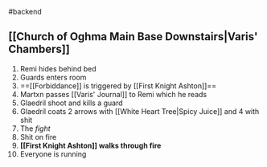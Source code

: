 #backend 
## [[Church of Oghma Main Base Downstairs|Varis' Chambers]]
1. Remi hides behind bed
2. Guards enters room
3. ==[[Forbiddance]] is triggered by [[First Knight Ashton]]==
4. Martxn passes [[Varis' Journal]] to Remi which he reads
5. Glaedril shoot and kills a guard
6. Glaedril coats 2 arrows with [[White Heart Tree|Spicy Juice]] and 4 with shit
7. The *fight*
8. Shit on fire
9. **[[First Knight Ashton]] walks through fire**
10. Everyone is running